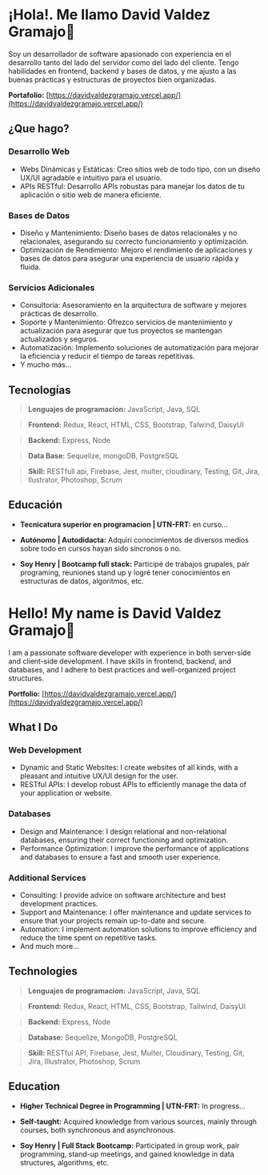 # ¡Hola!. Me llamo **David Valdez Gramajo**👋
 Soy un desarrollador de software apasionado con experiencia en el desarrollo tanto del lado del servidor como del lado del cliente. Tengo habilidades en frontend, backend y bases de datos, y me ajusto a las buenas prácticas y estructuras de proyectos bien organizadas.
 
**Portafolio:** [https://davidvaldezgramajo.vercel.app/](https://davidvaldezgramajo.vercel.app/)

## ¿Que hago?

### Desarrollo Web

- Webs Dinámicas y Estáticas: Creo sitios web de todo tipo, con un diseño UX/UI agradable e intuitivo para el usuario.
- APIs RESTful: Desarrollo APIs robustas para manejar los datos de tu aplicación o sitio web de manera eficiente.
### Bases de Datos

- Diseño y Mantenimiento: Diseño bases de datos relacionales y no relacionales, asegurando su correcto funcionamiento y optimización.
- Optimización de Rendimiento: Mejoro el rendimiento de aplicaciones y bases de datos para asegurar una experiencia de usuario rápida y fluida.
### Servicios Adicionales

- Consultoría: Asesoramiento en la arquitectura de software y mejores prácticas de desarrollo.
- Soporte y Mantenimiento: Ofrezco servicios de mantenimiento y actualización para asegurar que tus proyectos se mantengan actualizados y seguros.
- Automatización: Implemento soluciones de automatización para mejorar la eficiencia y reducir el tiempo de tareas repetitivas.
- Y mucho más...

## Tecnologías
>  **Lenguajes de programacion:** JavaScript, Java, SQL 

>  **Frontend:** Redux, React, HTML, CSS, Bootstrap, Talwind, DaisyUI 

>**Backend:** Express, Node

>**Data Base:** Sequelize, mongoDB, PostgreSQL

>**Skill:** RESTfull api, Firebase, Jest, multer, cloudinary, Testing, Git, Jira, Ilustrator, Photoshop, Scrum

## Educación
- **Tecnicatura superior en programacion | UTN-FRT:** en curso...

- **Autónomo | Autodidacta:** Adquirí conocimientos de diversos medios sobre todo en cursos hayan sido síncronos o no. 

- **Soy Henry | Bootcamp full stack:** Participé de trabajos grupales, pair programing, reuniones stand up y logré tener conocimientos en estructuras de datos, algoritmos, etc. 

# Hello! My name is **David Valdez Gramajo**👋
I am a passionate software developer with experience in both server-side and client-side development. I have skills in frontend, backend, and databases, and I adhere to best practices and well-organized project structures.

**Portfolio:** [https://davidvaldezgramajo.vercel.app/](https://davidvaldezgramajo.vercel.app/)

## What I Do

### Web Development

- Dynamic and Static Websites: I create websites of all kinds, with a pleasant and intuitive UX/UI design for the user.
- RESTful APIs: I develop robust APIs to efficiently manage the data of your application or website.

### Databases

- Design and Maintenance: I design relational and non-relational databases, ensuring their correct functioning and optimization.
- Performance Optimization: I improve the performance of applications and databases to ensure a fast and smooth user experience.

### Additional Services

- Consulting: I provide advice on software architecture and best development practices.
- Support and Maintenance: I offer maintenance and update services to ensure that your projects remain up-to-date and secure.
- Automation: I implement automation solutions to improve efficiency and reduce the time spent on repetitive tasks.
- And much more...

## Technologies
>  **Lenguajes de programacion:** JavaScript, Java, SQL 

> **Frontend:** Redux, React, HTML, CSS, Bootstrap, Tailwind, DaisyUI 

> **Backend:** Express, Node

> **Database:** Sequelize, MongoDB, PostgreSQL

> **Skill:** RESTful API, Firebase, Jest, Multer, Cloudinary, Testing, Git, Jira, Illustrator, Photoshop, Scrum

## Education
- **Higher Technical Degree in Programming | UTN-FRT:** In progress...

- **Self-taught:** Acquired knowledge from various sources, mainly through courses, both synchronous and asynchronous.

- **Soy Henry | Full Stack Bootcamp:** Participated in group work, pair programming, stand-up meetings, and gained knowledge in data structures, algorithms, etc.
